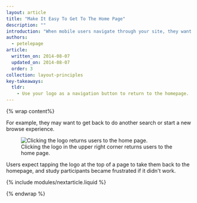 ```yaml
---
layout: article
title: "Make It Easy To Get To The Home Page"
description: ""
introduction: "When mobile users navigate through your site, they want an easy way to get back to your initial homepage."
authors:
  - petelepage
article:
  written_on: 2014-08-07
  updated_on: 2014-08-07
  order: 3
collection: layout-principles
key-takeaways:
  tldr: 
    - Use your logo as a navigation button to return to the homepage.
---
```


{% wrap content%}

For example, they may want to get back to do another 
search or start a new browse experience.  

<figure>
  <img src="imgs/hpnav-hp-good.png" srcset="imgs/hpnav-hp-good.png 1x, imgs/hpnav-hp-good-2x.png 2x" alt="Clicking the logo returns users to the home page.">
  <figcaption>Clicking the logo in the upper right corner returns users to the home page.</figcaption>
</figure>

Users expect tapping the logo at the top of a page to take them back to the 
homepage, and study participants became frustrated if it didn't work.

{% include modules/nextarticle.liquid %}

{% endwrap %}
